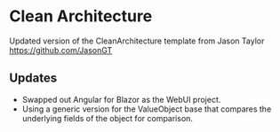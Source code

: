 # Clean Architecture
Updated version of the CleanArchitecture template from Jason Taylor
https://github.com/JasonGT

## Updates
- Swapped out Angular for Blazor as the WebUI project.
- Using a generic version for the ValueObject base that compares the underlying fields of the object for comparison.
